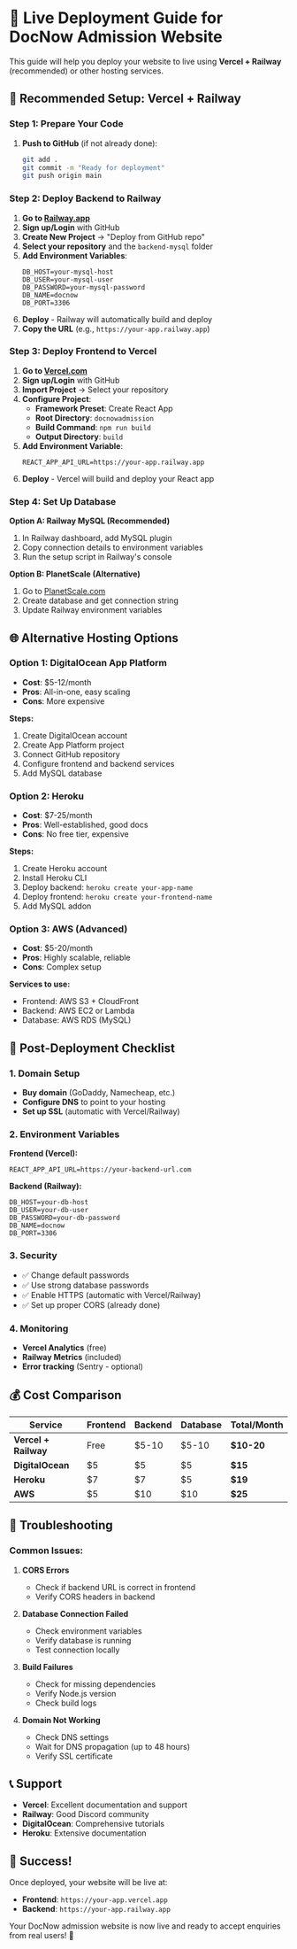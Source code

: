# 🚀 Live Deployment Guide for DocNow Admission Website

This guide will help you deploy your website to live using **Vercel + Railway** (recommended) or other hosting services.

## 🎯 Recommended Setup: Vercel + Railway

### **Step 1: Prepare Your Code**

1. **Push to GitHub** (if not already done):
   ```bash
   git add .
   git commit -m "Ready for deployment"
   git push origin main
   ```

### **Step 2: Deploy Backend to Railway**

1. **Go to [Railway.app](https://railway.app)**
2. **Sign up/Login** with GitHub
3. **Create New Project** → "Deploy from GitHub repo"
4. **Select your repository** and the `backend-mysql` folder
5. **Add Environment Variables**:
   ```
   DB_HOST=your-mysql-host
   DB_USER=your-mysql-user
   DB_PASSWORD=your-mysql-password
   DB_NAME=docnow
   DB_PORT=3306
   ```
6. **Deploy** - Railway will automatically build and deploy
7. **Copy the URL** (e.g., `https://your-app.railway.app`)

### **Step 3: Deploy Frontend to Vercel**

1. **Go to [Vercel.com](https://vercel.com)**
2. **Sign up/Login** with GitHub
3. **Import Project** → Select your repository
4. **Configure Project**:
   - **Framework Preset**: Create React App
   - **Root Directory**: `docnowadmission`
   - **Build Command**: `npm run build`
   - **Output Directory**: `build`
5. **Add Environment Variable**:
   ```
   REACT_APP_API_URL=https://your-app.railway.app
   ```
6. **Deploy** - Vercel will build and deploy your React app

### **Step 4: Set Up Database**

**Option A: Railway MySQL (Recommended)**
1. In Railway dashboard, add MySQL plugin
2. Copy connection details to environment variables
3. Run the setup script in Railway's console

**Option B: PlanetScale (Alternative)**
1. Go to [PlanetScale.com](https://planetscale.com)
2. Create database and get connection string
3. Update Railway environment variables

## 🌐 Alternative Hosting Options

### **Option 1: DigitalOcean App Platform**
- **Cost**: $5-12/month
- **Pros**: All-in-one, easy scaling
- **Cons**: More expensive

**Steps:**
1. Create DigitalOcean account
2. Create App Platform project
3. Connect GitHub repository
4. Configure frontend and backend services
5. Add MySQL database

### **Option 2: Heroku**
- **Cost**: $7-25/month
- **Pros**: Well-established, good docs
- **Cons**: No free tier, expensive

**Steps:**
1. Create Heroku account
2. Install Heroku CLI
3. Deploy backend: `heroku create your-app-name`
4. Deploy frontend: `heroku create your-frontend-name`
5. Add MySQL addon

### **Option 3: AWS (Advanced)**
- **Cost**: $5-20/month
- **Pros**: Highly scalable, reliable
- **Cons**: Complex setup

**Services to use:**
- Frontend: AWS S3 + CloudFront
- Backend: AWS EC2 or Lambda
- Database: AWS RDS (MySQL)

## 🔧 Post-Deployment Checklist

### **1. Domain Setup**
- **Buy domain** (GoDaddy, Namecheap, etc.)
- **Configure DNS** to point to your hosting
- **Set up SSL** (automatic with Vercel/Railway)

### **2. Environment Variables**
**Frontend (Vercel):**
```
REACT_APP_API_URL=https://your-backend-url.com
```

**Backend (Railway):**
```
DB_HOST=your-db-host
DB_USER=your-db-user
DB_PASSWORD=your-db-password
DB_NAME=docnow
DB_PORT=3306
```

### **3. Security**
- ✅ Change default passwords
- ✅ Use strong database passwords
- ✅ Enable HTTPS (automatic with Vercel/Railway)
- ✅ Set up proper CORS (already done)

### **4. Monitoring**
- **Vercel Analytics** (free)
- **Railway Metrics** (included)
- **Error tracking** (Sentry - optional)

## 💰 Cost Comparison

| Service | Frontend | Backend | Database | Total/Month |
|---------|----------|---------|----------|-------------|
| **Vercel + Railway** | Free | $5-10 | $5-10 | **$10-20** |
| **DigitalOcean** | $5 | $5 | $5 | **$15** |
| **Heroku** | $7 | $7 | $5 | **$19** |
| **AWS** | $5 | $10 | $10 | **$25** |

## 🚨 Troubleshooting

### **Common Issues:**

1. **CORS Errors**
   - Check if backend URL is correct in frontend
   - Verify CORS headers in backend

2. **Database Connection Failed**
   - Check environment variables
   - Verify database is running
   - Test connection locally

3. **Build Failures**
   - Check for missing dependencies
   - Verify Node.js version
   - Check build logs

4. **Domain Not Working**
   - Check DNS settings
   - Wait for DNS propagation (up to 48 hours)
   - Verify SSL certificate

## 📞 Support

- **Vercel**: Excellent documentation and support
- **Railway**: Good Discord community
- **DigitalOcean**: Comprehensive tutorials
- **Heroku**: Extensive documentation

## 🎉 Success!

Once deployed, your website will be live at:
- **Frontend**: `https://your-app.vercel.app`
- **Backend**: `https://your-app.railway.app`

Your DocNow admission website is now live and ready to accept enquiries from real users! 🚀 